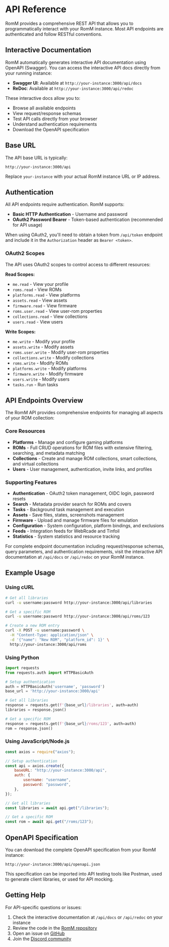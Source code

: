 # API Reference

RomM provides a comprehensive REST API that allows you to programmatically interact with your RomM instance. Most API endpoints are authenticated and follow RESTful conventions.

## Interactive Documentation

RomM automatically generates interactive API documentation using OpenAPI (Swagger). You can access the interactive API docs directly from your running instance:

- **Swagger UI**: Available at `http://your-instance:3000/api/docs`
- **ReDoc**: Available at `http://your-instance:3000/api/redoc`

These interactive docs allow you to:

- Browse all available endpoints
- View request/response schemas
- Test API calls directly from your browser
- Understand authentication requirements
- Download the OpenAPI specification

## Base URL

The API base URL is typically:

```text
http://your-instance:3000/api
```

Replace `your-instance` with your actual RomM instance URL or IP address.

## Authentication

All API endpoints require authentication. RomM supports:

- **Basic HTTP Authentication** - Username and password
- **OAuth2 Password Bearer** - Token-based authentication (recommended for API usage)

When using OAuth2, you'll need to obtain a token from `/api/token` endpoint and include it in the `Authorization` header as `Bearer <token>`.

### OAuth2 Scopes

The API uses OAuth2 scopes to control access to different resources:

**Read Scopes:**

- `me.read` - View your profile
- `roms.read` - View ROMs
- `platforms.read` - View platforms
- `assets.read` - View assets
- `firmware.read` - View firmware
- `roms.user.read` - View user-rom properties
- `collections.read` - View collections
- `users.read` - View users

**Write Scopes:**

- `me.write` - Modify your profile
- `assets.write` - Modify assets
- `roms.user.write` - Modify user-rom properties
- `collections.write` - Modify collections
- `roms.write` - Modify ROMs
- `platforms.write` - Modify platforms
- `firmware.write` - Modify firmware
- `users.write` - Modify users
- `tasks.run` - Run tasks

## API Endpoints Overview

The RomM API provides comprehensive endpoints for managing all aspects of your ROM collection:

### Core Resources

- **Platforms** - Manage and configure gaming platforms
- **ROMs** - Full CRUD operations for ROM files with extensive filtering, searching, and metadata matching
- **Collections** - Create and manage ROM collections, smart collections, and virtual collections
- **Users** - User management, authentication, invite links, and profiles

### Supporting Features

- **Authentication** - OAuth2 token management, OIDC login, password resets
- **Search** - Metadata provider search for ROMs and covers
- **Tasks** - Background task management and execution
- **Assets** - Save files, states, screenshots management
- **Firmware** - Upload and manage firmware files for emulation
- **Configuration** - System configuration, platform bindings, and exclusions
- **Feeds** - Integration feeds for WebRcade and Tinfoil
- **Statistics** - System statistics and resource tracking

For complete endpoint documentation including request/response schemas, query parameters, and authentication requirements, visit the interactive API documentation at `/api/docs` or `/api/redoc` on your RomM instance.

## Example Usage

### Using cURL

```bash
# Get all libraries
curl -u username:password http://your-instance:3000/api/libraries

# Get a specific ROM
curl -u username:password http://your-instance:3000/api/roms/123

# Create a new ROM entry
curl -X POST -u username:password \
  -H "Content-Type: application/json" \
  -d '{"name": "New ROM", "platform_id": 1}' \
  http://your-instance:3000/api/roms
```

### Using Python

```python
import requests
from requests.auth import HTTPBasicAuth

# Setup authentication
auth = HTTPBasicAuth('username', 'password')
base_url = 'http://your-instance:3000/api'

# Get all libraries
response = requests.get(f'{base_url}/libraries', auth=auth)
libraries = response.json()

# Get a specific ROM
response = requests.get(f'{base_url}/roms/123', auth=auth)
rom = response.json()
```

### Using JavaScript/Node.js

```javascript
const axios = require("axios");

// Setup authentication
const api = axios.create({
    baseURL: "http://your-instance:3000/api",
    auth: {
        username: "username",
        password: "password",
    },
});

// Get all libraries
const libraries = await api.get("/libraries");

// Get a specific ROM
const rom = await api.get("/roms/123");
```

## OpenAPI Specification

You can download the complete OpenAPI specification from your RomM instance:

```text
http://your-instance:3000/api/openapi.json
```

This specification can be imported into API testing tools like Postman, used to generate client libraries, or used for API mocking.

## Getting Help

For API-specific questions or issues:

1. Check the interactive documentation at `/api/docs` or `/api/redoc` on your instance
2. Review the code in the [RomM repository](https://github.com/rommapp/romm)
3. Open an issue on [GitHub](https://github.com/rommapp/romm/issues)
4. Join the [Discord community](https://discord.com/invite/romm)
